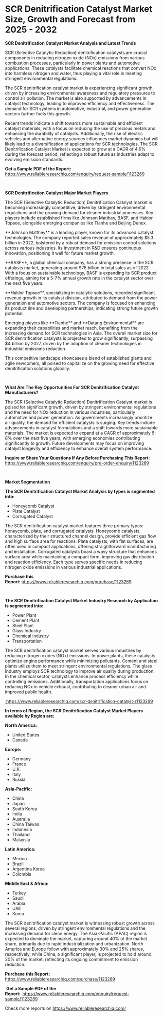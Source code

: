 <p><h1>SCR Denitrification Catalyst Market Size, Growth and Forecast from 2025 - 2032</h1></p><p><strong>SCR Denitrification Catalyst Market Analysis and Latest Trends</strong></p>
<p><p>SCR (Selective Catalytic Reduction) denitrification catalysts are crucial components in reducing nitrogen oxide (NOx) emissions from various combustion processes, particularly in power plants and automotive applications. These catalysts facilitate chemical reactions that convert NOx into harmless nitrogen and water, thus playing a vital role in meeting stringent environmental regulations.</p><p>The SCR denitrification catalyst market is experiencing significant growth, driven by increasing environmental awareness and regulatory pressures to control air pollution. The market is also supported by advancements in catalyst technology, leading to improved efficiency and effectiveness. The demand for SCR systems in automotive, industrial, and power generation sectors further fuels this growth.</p><p>Recent trends indicate a shift towards more sustainable and efficient catalyst materials, with a focus on reducing the use of precious metals and enhancing the durability of catalysts. Additionally, the rise of electric vehicles and alternative energy sources influences market dynamics but will likely lead to a diversification of applications for SCR technologies. The SCR Denitrification Catalyst Market is expected to grow at a CAGR of 4.6% during the forecast period, reflecting a robust future as industries adapt to evolving emission standards.</p></p>
<p><strong>Get a Sample PDF of the Report:&nbsp;</strong> <a href="https://www.reliableresearchiq.com/enquiry/request-sample/1123269?utm_campaign=2171&utm_medium=2&utm_source=Github&utm_content=ia&utm_term=05022025&utm_id=scr-denitrification-catalyst">https://www.reliableresearchiq.com/enquiry/request-sample/1123269</a></p>
<p>&nbsp;</p>
<p><strong>SCR Denitrification Catalyst Major Market Players</strong></p>
<p><p>The SCR (Selective Catalytic Reduction) Denitrification Catalyst market is becoming increasingly competitive, driven by stringent environmental regulations and the growing demand for cleaner industrial processes. Key players include established firms like Johnson Matthey, BASF, and Haldor Topsoe, alongside emerging companies like Tianhe and Beijing Denox.</p><p>**Johnson Matthey** is a leading player, known for its advanced catalyst technologies. The company reported sales revenue of approximately $5.3 billion in 2022, bolstered by a robust demand for emission control solutions across various industries. Its investment in R&D ensures continuous innovation, positioning it well for future market growth.</p><p>**BASF**, a global chemical company, has a strong presence in the SCR catalysts market, generating around $78 billion in total sales as of 2022. With a focus on sustainable technology, BASF is expanding its SCR product offerings, aiming for a 5-7% annual growth rate in the catalyst sector over the next five years.</p><p>**Haldor Topsoe**, specializing in catalytic solutions, recorded significant revenue growth in its catalyst division, attributed to demand from the power generation and automotive sectors. The company is focused on enhancing its product line and developing partnerships, indicating strong future growth potential.</p><p>Emerging players like **Tianhe** and **Datang Environmental** are expanding their capabilities and market reach, benefiting from the increasing demand for SCR technologies in Asia. The overall market size for SCR denitrification catalysts is projected to grow significantly, surpassing $4 billion by 2027, driven by the adoption of cleaner technologies in industrial emissions reduction.</p><p>This competitive landscape showcases a blend of established giants and agile newcomers, all poised to capitalize on the growing need for effective denitrification solutions globally.</p></p>
<p>&nbsp;</p>
<p><strong>What Are The Key Opportunities For SCR Denitrification Catalyst Manufacturers?</strong></p>
<p><p>The SCR (Selective Catalytic Reduction) Denitrification Catalyst market is poised for significant growth, driven by stringent environmental regulations and the need for NOx reduction in various industries, particularly automotive and power generation. As governments increasingly prioritize air quality, the demand for efficient catalysts is surging. Key trends include advancements in catalyst formulations and a shift towards more sustainable materials. The market is expected to expand at a CAGR of approximately 6-8% over the next five years, with emerging economies contributing significantly to growth. Future developments may focus on improving catalyst longevity and efficiency to enhance overall system performance.</p></p>
<p><strong>Inquire or Share Your Questions If Any Before Purchasing This Report:</strong> <a href="https://www.reliableresearchiq.com/enquiry/pre-order-enquiry/1123269?utm_campaign=2171&utm_medium=2&utm_source=Github&utm_content=ia&utm_term=05022025&utm_id=scr-denitrification-catalyst">https://www.reliableresearchiq.com/enquiry/pre-order-enquiry/1123269</a></p>
<p>&nbsp;</p>
<p><strong>Market Segmentation</strong></p>
<p><strong>The SCR Denitrification Catalyst Market Analysis by types is segmented into:</strong></p>
<p><ul><li>Honeycomb Catalyst</li><li>Plate Catalyst</li><li>Corrugated Catalyst</li></ul></p>
<p><p>The SCR denitrification catalyst market features three primary types: honeycomb, plate, and corrugated catalysts. Honeycomb catalysts, characterized by their structured channel design, provide efficient gas flow and high surface area for reactions. Plate catalysts, with flat surfaces, are often used in compact applications, offering straightforward manufacturing and installation. Corrugated catalysts boast a wavy structure that enhances surface area while maintaining a compact form, improving gas distribution and reaction efficiency. Each type serves specific needs in reducing nitrogen oxide emissions in various industrial applications.</p></p>
<p><strong>Purchase this Report:&nbsp;</strong><a href="https://www.reliableresearchiq.com/purchase/1123269?utm_campaign=2171&utm_medium=2&utm_source=Github&utm_content=ia&utm_term=05022025&utm_id=scr-denitrification-catalyst">https://www.reliableresearchiq.com/purchase/1123269</a></p>
<p>&nbsp;</p>
<p><strong>The SCR Denitrification Catalyst Market Industry Research by Application is segmented into:</strong></p>
<p><ul><li>Power Plant</li><li>Cement Plant</li><li>Steel Plant</li><li>Glass Industry</li><li>Chemical Industry</li><li>Transportation</li></ul></p>
<p><p>The SCR denitrification catalyst market serves various industries by reducing nitrogen oxides (NOx) emissions. In power plants, these catalysts optimize engine performance while minimizing pollutants. Cement and steel plants utilize them to meet stringent environmental regulations. The glass industry employs SCR technology to improve air quality during production. In the chemical sector, catalysts enhance process efficiency while controlling emissions. Additionally, transportation applications focus on reducing NOx in vehicle exhaust, contributing to cleaner urban air and improved public health.</p></p>
<p><a href="https://www.reliableresearchiq.com/scr-denitrification-catalyst-r1123269?utm_campaign=2171&utm_medium=2&utm_source=Github&utm_content=ia&utm_term=05022025&utm_id=scr-denitrification-catalyst">&nbsp;https://www.reliableresearchiq.com/scr-denitrification-catalyst-r1123269</a></p>
<p><strong>In terms of Region, the SCR Denitrification Catalyst Market Players available by Region are:</strong></p>
<p>
    <p> <strong> North America: </strong>
        <ul>
            <li>United States</li>
            <li>Canada</li>
        </ul>
        </p> 
    <p> <strong> Europe: </strong>
        <ul>
            <li>Germany</li>
            <li>France</li>
            <li>U.K.</li>
            <li>Italy</li>
            <li>Russia</li>
        </ul>
        </p> 
    <p> <strong> Asia-Pacific: </strong>
        <ul>
            <li>China</li>
            <li>Japan</li>
            <li>South Korea</li>
            <li>India</li>
            <li>Australia</li>
            <li>China Taiwan</li>
            <li>Indonesia</li>
            <li>Thailand</li>
            <li>Malaysia</li>
        </ul>
        </p> 
    <p> <strong> Latin America: </strong>
        <ul>
            <li>Mexico</li>
            <li>Brazil</li>
            <li>Argentina Korea</li>
            <li>Colombia</li>
        </ul>
        </p> 
    <p> <strong> Middle East & Africa: </strong>
        <ul>
            <li>Turkey</li>
            <li>Saudi</li>
            <li>Arabia</li>
            <li>UAE</li>
            <li>Korea</li>
        </ul>
    </p>
    </p>
<p><p>The SCR denitrification catalyst market is witnessing robust growth across several regions, driven by stringent environmental regulations and the increasing demand for clean energy. The Asia-Pacific (APAC) region is expected to dominate the market, capturing around 40% of the market share, primarily due to rapid industrialization and urbanization. North America and Europe follow with approximately 30% and 25% shares, respectively, while China, a significant player, is projected to hold around 20% of the market, reflecting its ongoing commitment to emission reduction.</p></p>
<p><strong>Purchase this Report: </strong><a href="https://www.reliableresearchiq.com/purchase/1123269?utm_campaign=2171&utm_medium=2&utm_source=Github&utm_content=ia&utm_term=05022025&utm_id=scr-denitrification-catalyst">https://www.reliableresearchiq.com/purchase/1123269</a></p>
<p>&nbsp;<strong>Get a Sample PDF of the Report:&nbsp;&nbsp;</strong><a href="https://www.reliableresearchiq.com/enquiry/request-sample/1123269?utm_campaign=2171&utm_medium=2&utm_source=Github&utm_content=ia&utm_term=05022025&utm_id=scr-denitrification-catalyst">https://www.reliableresearchiq.com/enquiry/request-sample/1123269</a></p>
<p><strong></strong></p>
<p>Check more reports on <a href="https://www.reliableresearchiq.com/?utm_campaign=2171&utm_medium=2&utm_source=Github&utm_content=ia&utm_term=05022025&utm_id=scr-denitrification-catalyst">https://www.reliableresearchiq.com/</a></p>